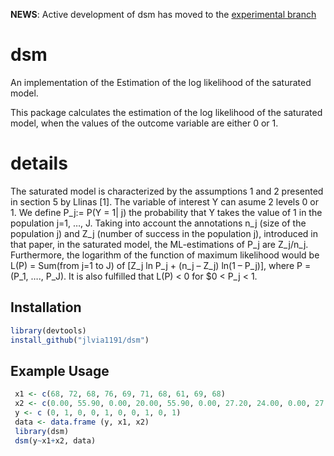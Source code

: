 
<!-- README.md is generated from README.Rmd. Please edit that file -->

**NEWS**: Active development of dsm has moved to the [experimental branch](https://github.com/jlvia1191/dsm)

dsm
========

An implementation of the Estimation of the log likelihood of the saturated model. 

This package calculates the estimation of the log likelihood of the saturated model, 
  when the values of the outcome variable are either 0 or 1.

details
========

The saturated model is characterized by the assumptions 1 and 2 presented in section 5 by Llinas [1].  The variable of interest Y can asume 2 levels 0 or 1. We define P_j:= P(Y = 1| j) the probability that Y takes the value of 1 in the population j=1, …, J. Taking into account the annotations n_j (size of the population j) and Z_j (number of success in the population j), introduced in that paper, in the saturated model, the ML-estimations of  P_j are Z_j/n_j. Furthermore, the logarithm of the function of maximum likelihood would be L(P) = Sum(from j=1 to J) of [Z_j ln P_j + (n_j – Z_j) ln(1 – P_j)], where P = (P_1, …., P_J).  It is also fulfilled that L(P) < 0 for  $0 < P_j < 1. 

Installation
------------

``` r
library(devtools)
install_github("jlvia1191/dsm")
```

Example Usage
-------------

``` r
 x1 <- c(68, 72, 68, 76, 69, 71, 68, 61, 69, 68)
 x2 <- c(0.00, 55.90, 0.00, 20.00, 55.90, 0.00, 27.20, 24.00, 0.00, 27.20)
 y <- c (0, 1, 0, 0, 1, 0, 0, 1, 0, 1)
 data <- data.frame (y, x1, x2)
 library(dsm)
 dsm(y~x1+x2, data)
```


